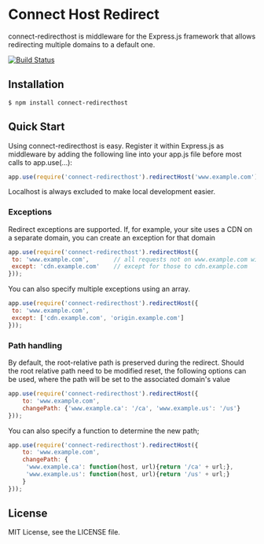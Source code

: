 # Connect Host Redirect

connect-redirecthost is middleware for the Express.js framework that allows redirecting multiple domains to a default one.

[![Build Status](https://secure.travis-ci.org/perropicante/connect-redirecthost.png)](http://travis-ci.org/perropicante/connect-redirecthost)

## Installation

    $ npm install connect-redirecthost

## Quick Start

Using connect-redirecthost is easy. Register it within Express.js as middleware by adding the following line into your app.js file before most calls to app.use(...):

```javascript
app.use(require('connect-redirecthost').redirectHost('www.example.com'));
```

Localhost is always excluded to make local development easier.

### Exceptions

Redirect exceptions are supported. If, for example, your site uses a CDN on a separate domain, you can create an exception for that domain

```javascript
app.use(require('connect-redirecthost').redirectHost({
 to: 'www.example.com',       // all requests not on www.example.com will be redirected to www.example.com
 except: 'cdn.example.com'    // except for those to cdn.example.com
}));
```

You can also specify multiple exceptions using an array.

```javascript
app.use(require('connect-redirecthost').redirectHost({
 to: 'www.example.com',
 except: ['cdn.example.com', 'origin.example.com']
}));
```

### Path handling

By default, the root-relative path is preserved during the redirect. Should the root relative path need to be modified reset,
the following options can be used, where the path will be set to the associated domain's value

```javascript
app.use(require('connect-redirecthost').redirectHost({
    to: 'www.example.com',
    changePath: {'www.example.ca': '/ca', 'www.example.us': '/us'}
}));
```

You can also specify a function to determine the new path;

```javascript
app.use(require('connect-redirecthost').redirectHost({
    to: 'www.example.com',
    changePath: {
     'www.example.ca': function(host, url){return '/ca' + url;},
     'www.example.us': function(host, url){return '/us' + url;}
    }
}));
```


## License

MIT License, see the LICENSE file.


